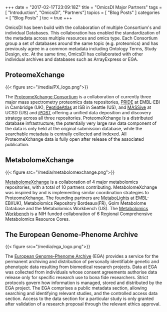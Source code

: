 +++
date = "2017-02-17T23:09:18Z"
title = "OmicsDI Major Partners"
tags        = [ "Introduction", "OmicsDI", "Partners"]
topics      = [ "Blog Posts" ]
categories  = [ "Blog Posts" ]
toc = true
+++

OmicsDI has been build with the collaboration of multiple Consortium's and individual Databases. This collaboration has enabled
the standardization of the metadata across multiple resources and omics type. Each Consortium group a set of databases around
the same topic (e.g. proteomics) and has previously agree in a common metadata including Ontology Terms, Study Design, etc.
At the same time, OmicsDI has collaborated with other individual archives and databases such as ArrayExpress or EGA.

## ProteomeXchange

{{< figure src="/media/PX_logo.png">}}

The [ProteomeXchange Consortium](wwww.proteomexchange.org) is a collaboration of currently three major mass spectrometry
proteomics data repositories, [PRIDE](www.ebi.ac.uk/pride/archive) at EMBL-EBI in Cambridge (UK), [PeptideAtlas](www.peptideatlas.org)
at ISB in Seattle (US), and [MASSive](massive.ucsd.edu) at UCSD (US) and [jPOST](http://jpostdb.org/)
offering a unified data deposition and discovery strategy across all three repositories. ProteomeXchange is a
distributed database infrastructure; the potentially very large raw data component of the data is only held at
the original submission database, while the searchable metadata is centrally collected and indexed.
All ProteomeXchange data is fully open after release of the associated publication.

## MetabolomeXchange

{{< figure src="/media/metabolomexchange.png">}}

[MetabolomeXchange](http://www.metabolomexchange.org/site/) is a collaboration of 4 major metabolomics repositories,
with a total of 10 partners contributing. MetabolomeXchange was inspired by and is implementing similar coordination
strategies to ProteomeXchange. The founding partners are [MetaboLights](www.ebi.ac.uk/metabolights/) at EMBL-EBI(UK),
Metabolomics Repository Bordeaux(FR), Golm Metabolome Database and the Metabolomics Workbench (US).
The [Metabolomics Workbench](metabolomicsworkbench.org/) is a NIH funded collaboration of 6 Regional
Comprehensive Metabolomics Resource Cores.

## The European Genome-Phenome Archive

{{< figure src="/media/ega_logo.png">}}

The [European Genome-Phenome Archive](https://www.ebi.ac.uk/ega/home) (EGA) provides a service for the permanent archiving and distribution of
personally identifiable genetic and phenotypic data resulting from biomedical research projects.
Data at EGA was collected from individuals whose consent agreements authorise data release only for specific
research use to bona fide researchers. Strict protocols govern how information is managed, stored and
distributed by the EGA project. The EGA comprises a public metadata section, allowing searching and identifying
relevant studies, and the controlled access data section. Access to the data section for a particular study is only
granted after validation of a research proposal through the relevant ethics approval.